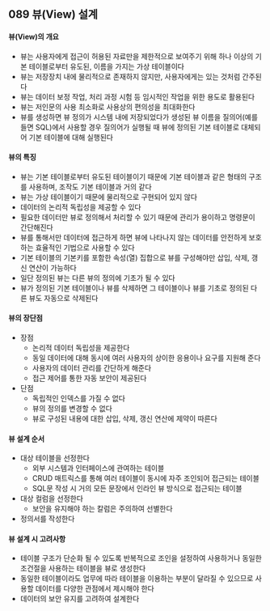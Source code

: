 ## 089 뷰(View) 설계

#### 뷰(View)의 개요

- 뷰는 사용자에게 접근이 허용된 자료만을 제한적으로 보여주기 위해 하나 이상의 기본 테이블로부터 유도된, 이름을 가지는 가상 테이블이다
- 뷰는 저장장치 내에 물리적으로 존재하지 않지만, 사용자에게는 있는 것처럼 간주된다
- 뷰는 데이터 보정 작업, 처리 과정 시험 등 임시적인 작업을 위한 용도로 활용된다
- 뷰는 저인문의 사용 최소화로 사용상의 편의성을 최대화한다
- 뷰를 생성하면 뷰 정의가 시스템 내에 저장되었다가 생성된 뷰 이름을 질의어(예를 들면 SQL)에서 사용할 경우 질의어가 실행될 때 뷰에 정의된 기본 테이블로 대체되어 기본 테이블에 대해 실행된다



#### 뷰의 특징

- 뷰는 기본 테이블로부터 유도된 테이블이기 때문에 기본 테이블과 같은 형태의 구조를 사용하며, 조작도 기본 테이블과 거의 같다
- 뷰는 가상 테이블이기 때문에 물리적으로 구현되어 있지 않다
- 데이터의 논리적 독립성을 제공할 수 있다
- 필요한 데이터만 뷰로 정의해서 처리할 수 있기 때문에 관리가 용이하고 명령문이 간단해진다
- 뷰를 통해서만 데이터에 접근하게 하면 뷰에 나타나지 않는 데이터를 안전하게 보호하는 효율적인 기법으로 사용할 수 있다
- 기본 테이블의 기본키를 포함한 속성(열) 집합으로 뷰를 구성해야만 삽입, 삭제, 갱신 연산이 가능하다
- 일단 정의된 뷰는 다른 뷰의 정의에 기초가 될 수 있다
- 뷰가 정의된 기본 테이블이나 뷰를 삭제하면 그 테이블이나 뷰를 기초로 정의된 다른 뷰도 자동으로 삭제된다



#### 뷰의 장단점

- 장점
  - 논리적 데이터 독립성을 제공한다
  - 동일 데이터에 대해 동시에 여러 사용자의 상이한 응용이나 요구를 지원해 준다
  - 사용자의 데이터 관리를 간단하게 해준다
  - 접근 제어를 통한 자동 보안이 제공된다
- 단점
  - 독립적인 인덱스를 가질 수 없다
  - 뷰의 정의를 변경할 수 없다
  - 뷰로 구성된 내용에 대한 삽입, 삭제, 갱신 연산에 제약이 따른다



#### 뷰 설계 순서

- 대상 테이블을 선정한다
  - 외부 시스템과 인터페이스에 관여하는 테이블
  - CRUD 매트릭스를 통해 여러 테이블이 동시에 자주 조인되어 접근되는 테이블
  - SQL문 작성 시 거의 모든 문장에서 인라인 뷰 방식으로 접근되는 테이블
- 대상 컬럼을 선정한다
  - 보안을 유지해야 하는 칼럼은 주의하여 선별한다
- 정의서를 작성한다



#### 뷰 설계 시 고려사항

- 테이블 구조가 단순화 될 수 있도록 반복적으로 조인을 설정하여 사용하거나 동일한 조건절을 사용하는 테이블을 뷰로 생성한다
- 동일한 테이블이라도 업무에 따라 테이블을 이용하는 부분이 달라질 수 있으므로 사용할 데이터를 다양한 관점에서 제시해야 한다
- 데이터의 보안 유지를 고려하여 설계한다